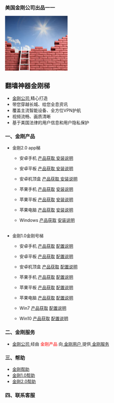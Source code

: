 ### 美国金刚公司出品一一

![image](l-w-s-athird.png)

## 翻墙神器金刚梯

- [ 金刚公司 ](https://a2zitpro.github.io/web/金刚公司)精心打造 
- 带您穿越长城、给您全息资讯
- 覆盖主流智能设备、全方位VPN护航
- 视频流畅、画质清晰
- 基于美国法律的用户信息和用户隐私保护

### 一、金刚产品

- 金刚2.0 app梯

  - 安卓手机 [产品获取](https://a2zitpro.github.io/web/kkvpn2.0_product_android_phone)[ 安装说明   ](kkvpn2.0_installationnotes_android_phone)
  - 安卓平板 [产品获取](https://a2zitpro.github.io/web/kkvpn2.0_product_android_pad)[ 安装说明     ](kkvpn2.0_installationnotes_android_pad)
  - 安卓机顶盒 [产品获取](https://a2zitpro.github.io/web/kkvpn2.0_product_android_tvbox)[ 安装说明  ](kkvpn2.0_installationnotes_android_tvbox)

  - 苹果手机 [产品获取](https://a2zitpro.github.io/web/kkvpn2.0_product_ios_iphone) [ 安装说明 ](https://a2zitpro.github.io/web/kkvpn2.0_installationnotes_ios_iphone)
  - 苹果平板 [产品获取](https://a2zitpro.github.io/web/kkvpn2.0_product_ios_ipad) [ 安装说明 ](https://a2zitpro.github.io/web/kkvpn2.0_installationnotes_ios_ipad)
  - 苹果电脑 [产品获取](https://a2zitpro.github.io/web/kkvpn2.0_product_macos) [ 安装说明 ](https://a2zitpro.github.io/web/kkvpn2.0_installationnotes_macos)

  - Windows [产品获取](https://a2zitpro.github.io/web/kkvpn2.0_product_win) [安装说明](https://a2zitpro.github.io/web/kkvpn2.0_installationnotes_win)<br><br>

- 金刚1.0金刚号梯

  - 安卓手机 [产品获取](https://a2zitpro.github.io/web/kkvpn1.0_product_android_phone) [配置说明](https://a2zitpro.github.io/web/kkvpn1.0_installationnotes_android_phone)
  - 安卓平板 [产品获取](https://a2zitpro.github.io/web/kkvpn1.0_product_android_pad) [配置说明](https://a2zitpro.github.io/web/kkvpn1.0_installationnotes_android_pad)
  - 安卓机顶盒 [产品获取](https://a2zitpro.github.io/web/kkvpn1.0_product_android_tvbox) [配置说明](https://a2zitpro.github.io/web/kkvpn1.0_installationnotes_android_tvbox)

  - 苹果手机 [产品获取](https://a2zitpro.github.io/web/kkvpn1.0_product_ios_iphone) [配置说明](https://a2zitpro.github.io/web/kkvpn1.0_installationnotes_ios_iphone)
  - 苹果平板 [产品获取](https://a2zitpro.github.io/web/kkvpn1.0_product_ios_ipad) [配置说明](https://a2zitpro.github.io/web/kkvpn1.0_installationnotes_ios_ipad)
  - 苹果电脑 [产品获取](https://a2zitpro.github.io/web/kkvpn1.0_product_macos) [配置说明](https://a2zitpro.github.io/web/kkvpn1.0_installationnotes_macos)

  - Win7  [产品获取](https://a2zitpro.github.io/web/kkvpn1.0_product_win7) [配置说明](https://a2zitpro.github.io/web/kkvpn1.0_installationnotes_win7)
  - Win10 [产品获取](https://a2zitpro.github.io/web/kkvpn1.0_product_win10) [配置说明](https://a2zitpro.github.io/web/kkvpn1.0_installationnotes_win10)

### 二、金刚服务
- [ 金刚公司 ](https://a2zitpro.github.io/web/a2zitpro )经由<font color="Red"> 金刚产品 </font>向[ 金刚用户 ](https://a2zitpro.github.io/web/金刚用户)提供[ 金刚服务 ](https://a2zitpro.github.io/web/金刚服务)


### 三、帮助
- [ 金刚帮助](https://a2zitpro.github.io/web/list_helpkkvpn)
- [ 金刚1.0帮助](https://a2zitpro.github.io/web/list_helpkkvpn1.0)
- [ 金刚2.0帮助](list_https://a2zitpro.github.io/web/helpkkvpn2.0)

### 四、联系客服
